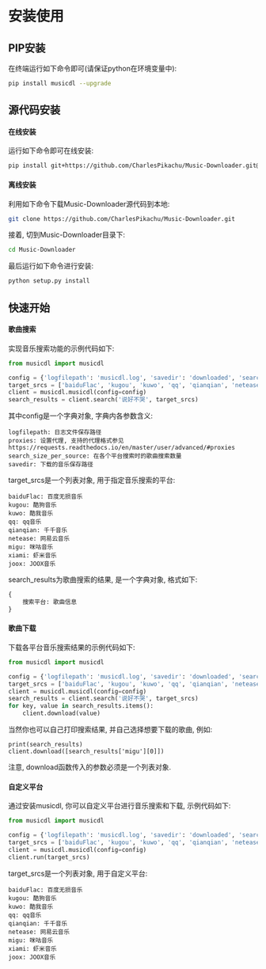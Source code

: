 # 安装使用

## PIP安装
在终端运行如下命令即可(请保证python在环境变量中):
```sh
pip install musicdl --upgrade
```

## 源代码安装
#### 在线安装
运行如下命令即可在线安装:
```sh
pip install git+https://github.com/CharlesPikachu/Music-Downloader.git@master
```
#### 离线安装
利用如下命令下载Music-Downloader源代码到本地:
```sh
git clone https://github.com/CharlesPikachu/Music-Downloader.git
```
接着, 切到Music-Downloader目录下:
```sh
cd Music-Downloader
```
最后运行如下命令进行安装:
```sh
python setup.py install
```

## 快速开始
#### 歌曲搜索
实现音乐搜索功能的示例代码如下:
```python
from musicdl import musicdl

config = {'logfilepath': 'musicdl.log', 'savedir': 'downloaded', 'search_size_per_source': 5, 'proxies': {}}
target_srcs = ['baiduFlac', 'kugou', 'kuwo', 'qq', 'qianqian', 'netease', 'migu', 'xiami', 'joox']
client = musicdl.musicdl(config=config)
search_results = client.search('说好不哭', target_srcs)
```
其中config是一个字典对象, 字典内各参数含义:
```
logfilepath: 日志文件保存路径
proxies: 设置代理, 支持的代理格式参见https://requests.readthedocs.io/en/master/user/advanced/#proxies
search_size_per_source: 在各个平台搜索时的歌曲搜索数量
savedir: 下载的音乐保存路径  
```
target_srcs是一个列表对象, 用于指定音乐搜索的平台:
```
baiduFlac: 百度无损音乐
kugou: 酷狗音乐
kuwo: 酷我音乐
qq: qq音乐
qianqian: 千千音乐
netease: 网易云音乐
migu: 咪咕音乐
xiami: 虾米音乐
joox: JOOX音乐
```
search_results为歌曲搜索的结果, 是一个字典对象, 格式如下:
```python
{
    搜索平台: 歌曲信息
}
```
#### 歌曲下载
下载各平台音乐搜索结果的示例代码如下:
```python
from musicdl import musicdl

config = {'logfilepath': 'musicdl.log', 'savedir': 'downloaded', 'search_size_per_source': 5, 'proxies': {}}
target_srcs = ['baiduFlac', 'kugou', 'kuwo', 'qq', 'qianqian', 'netease', 'migu', 'xiami', 'joox']
client = musicdl.musicdl(config=config)
search_results = client.search('说好不哭', target_srcs)
for key, value in search_results.items():
    client.download(value)
```
当然你也可以自己打印搜索结果, 并自己选择想要下载的歌曲, 例如:
```
print(search_results)
client.download([search_results['migu'][0]])
```
注意, download函数传入的参数必须是一个列表对象.
#### 自定义平台
通过安装musicdl, 你可以自定义平台进行音乐搜索和下载, 示例代码如下:
```python
from musicdl import musicdl

config = {'logfilepath': 'musicdl.log', 'savedir': 'downloaded', 'search_size_per_source': 5, 'proxies': {}}
target_srcs = ['baiduFlac', 'kugou', 'kuwo', 'qq', 'qianqian', 'netease', 'migu', 'xiami', 'joox']
client = musicdl.musicdl(config=config)
client.run(target_srcs)
```
target_srcs是一个列表对象, 用于自定义平台:
```
baiduFlac: 百度无损音乐
kugou: 酷狗音乐
kuwo: 酷我音乐
qq: qq音乐
qianqian: 千千音乐
netease: 网易云音乐
migu: 咪咕音乐
xiami: 虾米音乐
joox: JOOX音乐
```